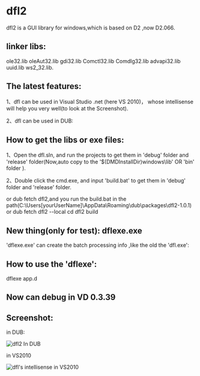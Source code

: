 dfl2
====
dfl2 is a GUI library for windows,which is based on D2 ,now D2.066.

linker libs:
---
ole32.lib oleAut32.lib gdi32.lib Comctl32.lib Comdlg32.lib advapi32.lib uuid.lib ws2_32.lib.

The latest features:
---
1、dfl can be used in Visual Studio .net (here VS 2010)， whose intellisense will help you very well(to look at the Screenshot).

2、dfl can be used in DUB:

How to get the libs or exe files:
---
1、Open the dfl.sln, and run the projects to get them in 'debug' folder and 'release' folder(Now,auto copy to the '$(DMDInstallDir)windows\lib' OR 'bin' folder ).

2、Double click the cmd.exe, and input 'build.bat' to get them in 'debug' folder and 'release' folder.

   or 
     dub fetch dfl2,and you run the build.bat in the path(C:\Users\[yourUserName]\AppData\Roaming\dub\packages\dfl2-1.0.1)
  or 
  	dub fetch dfl2 --local 
  	cd dfl2
  	build

New thing(only for test):  dflexe.exe 
---
'dflexe.exe' can create the batch processing info ,like the old the 'dfl.exe':

How to use the 'dflexe':
--- 
  dflexe app.d

Now can debug in VD 0.3.39
---

  Screenshot:
---
   in DUB:

  ![dfl2 In DUB](https://raw.githubusercontent.com/FrankLIKE/dfl2/master/Images/dub_build.png)
   
   in VS2010

  ![dfl's intellisense in VS2010](https://raw.githubusercontent.com/FrankLIKE/dfl2/master/Images/dflpart.png)

